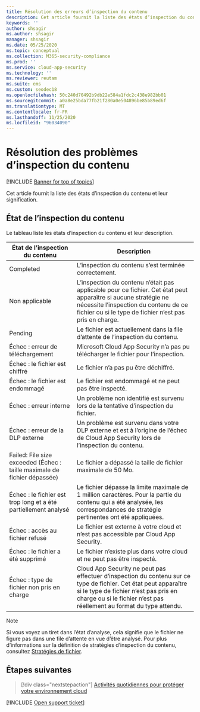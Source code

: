 ```yaml
---
title: Résolution des erreurs d’inspection du contenu
description: Cet article fournit la liste des états d’inspection du contenu et leur signification.
keywords: ''
author: shsagir
ms.author: shsagir
manager: shsagir
ms.date: 05/25/2020
ms.topic: conceptual
ms.collection: M365-security-compliance
ms.prod: ''
ms.service: cloud-app-security
ms.technology: ''
ms.reviewer: reutam
ms.suite: ems
ms.custom: seodec18
ms.openlocfilehash: 50c240d70492b9db22e584a1fdc2c438e982bb01
ms.sourcegitcommit: a0a8e25bda77fb21f280a0e504896be85b89ed6f
ms.translationtype: MT
ms.contentlocale: fr-FR
ms.lasthandoff: 11/25/2020
ms.locfileid: "96034090"
---
```

# <a name="troubleshooting-content-inspection"></a>Résolution des problèmes d’inspection du contenu

[!INCLUDE [Banner for top of topics](includes/banner.md)]

Cet article fournit la liste des états d’inspection du contenu et leur signification.

## <a name="content-inspection-status"></a>État de l’inspection du contenu

Le tableau liste les états d’inspection du contenu et leur description.

|État de l’inspection du contenu|Description|
|---|---|
|Completed|L’inspection du contenu s’est terminée correctement.|
|Non applicable|L’inspection du contenu n’était pas applicable pour ce fichier. Cet état peut apparaître si aucune stratégie ne nécessite l’inspection du contenu de ce fichier ou si le type de fichier n’est pas pris en charge.|
|Pending|Le fichier est actuellement dans la file d’attente de l’inspection du contenu.|
|Échec : erreur de téléchargement|Microsoft Cloud App Security n’a pas pu télécharger le fichier pour l’inspection.|
|Échec : le fichier est chiffré|Le fichier n’a pas pu être déchiffré.|
|Échec : le fichier est endommagé|Le fichier est endommagé et ne peut pas être inspecté.|
|Échec : erreur interne|Un problème non identifié est survenu lors de la tentative d’inspection du fichier.|
|Échec : erreur de la DLP externe|Un problème est survenu dans votre DLP externe et est à l’origine de l’échec de Cloud App Security lors de l’inspection du contenu.|
|Failed: File size exceeded (Échec : taille maximale de fichier dépassée)|Le fichier a dépassé la taille de fichier maximale de 50 Mo.|
|Échec : le fichier est trop long et a été partiellement analysé|Le fichier dépasse la limite maximale de 1 million caractères. Pour la partie du contenu qui a été analysée, les correspondances de stratégie pertinentes ont été appliquées.|
|Échec : accès au fichier refusé|Le fichier est externe à votre cloud et n’est pas accessible par Cloud App Security.|
|Échec : le fichier a été supprimé|Le fichier n’existe plus dans votre cloud et ne peut pas être inspecté.|
|Échec : type de fichier non pris en charge|Cloud App Security ne peut pas effectuer d’inspection du contenu sur ce type de fichier. Cet état peut apparaître si le type de fichier n’est pas pris en charge ou si le fichier n’est pas réellement au format du type attendu.|

> [!NOTE]
> Si vous voyez un tiret dans l’état d’analyse, cela signifie que le fichier ne figure pas dans une file d’attente en vue d’être analysé. Pour plus d’informations sur la définition de stratégies d’inspection du contenu, consultez [Stratégies de fichier](data-protection-policies.md).

## <a name="next-steps"></a>Étapes suivantes

> [!div class="nextstepaction"]
> [Activités quotidiennes pour protéger votre environnement cloud](daily-activities-to-protect-your-cloud-environment.md)

[!INCLUDE [Open support ticket](includes/support.md)]
